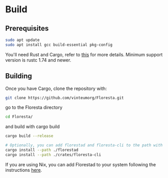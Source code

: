 # Build

## Prerequisites
```bash
sudo apt update
sudo apt install gcc build-essential pkg-config
```

You'll need Rust and Cargo, refer to [this](https://www.rust-lang.org/) for more details. Minimum support version is rustc 1.74 and newer.

## Building

Once you have Cargo, clone the repository with:

```bash
git clone https://github.com/vinteumorg/Floresta.git
```

go to the Floresta directory

```bash
cd Floresta/
```

and build with cargo build

```bash
cargo build --release

# Optionally, you can add florestad and floresta-cli to the path with
cargo install --path ./florestad
cargo install --path ./crates/floresta-cli
```

If you are using Nix, you can add Florestad to your system following the instructions [here](use_nix.md).
